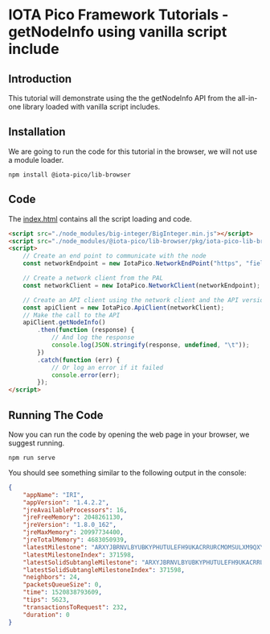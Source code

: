 # IOTA Pico Framework Tutorials - getNodeInfo using vanilla script include

## Introduction

This tutorial will demonstrate using the the getNodeInfo API from the all-in-one library loaded with vanilla script includes.

## Installation

We are going to run the code for this tutorial in the browser, we will not use a module loader.

```shell
npm install @iota-pico/lib-browser
```

## Code

The [index.html](./index.html) contains all the script loading and code.

```html
<script src="./node_modules/big-integer/BigInteger.min.js"></script>
<script src="./node_modules/@iota-pico/lib-browser/pkg/iota-pico-lib-browser.min.js"></script>
<script>
    // Create an end point to communicate with the node
    const networkEndpoint = new IotaPico.NetworkEndPoint("https", "field.carriota.com", 443);

    // Create a network client from the PAL
    const networkClient = new IotaPico.NetworkClient(networkEndpoint);

    // Create an API client using the network client and the API version
    const apiClient = new IotaPico.ApiClient(networkClient);
    // Make the call to the API
    apiClient.getNodeInfo()
        .then(function (response) {
            // And log the response
            console.log(JSON.stringify(response, undefined, "\t"));
        })
        .catch(function (err) {
            // Or log an error if it failed
            console.error(err);
        });
</script>
```

## Running The Code

Now you can run the code by opening the web page in your browser, we suggest running.

```shell
npm run serve
```
You should see something similar to the following output in the console:

```json
{
	"appName": "IRI",
	"appVersion": "1.4.2.2",
	"jreAvailableProcessors": 16,
	"jreFreeMemory": 2048261130,
	"jreVersion": "1.8.0_162",
	"jreMaxMemory": 20997734400,
	"jreTotalMemory": 4683050939,
	"latestMilestone": "ARXYJBRNVLBYUBKYPHUTULEFH9UKACRRURCMOMSULXM9QXYNGIHNJCZUFJ9FXT9BSVCPIADYHRSVZ9999",
	"latestMilestoneIndex": 371598,
	"latestSolidSubtangleMilestone": "ARXYJBRNVLBYUBKYPHUTULEFH9UKACRRURCMOMSULXM9QXYNGIHNJCZUFJ9FXT9BSVCPIADYHRSVZ9999",
	"latestSolidSubtangleMilestoneIndex": 371598,
	"neighbors": 24,
	"packetsQueueSize": 0,
	"time": 1520838793609,
	"tips": 5623,
	"transactionsToRequest": 232,
	"duration": 0
}
```

